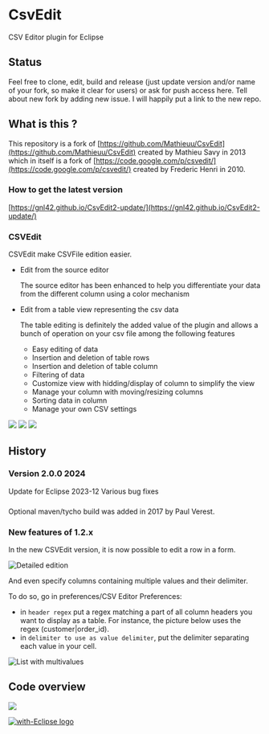 CsvEdit
=======

CSV Editor plugin for Eclipse

## Status

Feel free to clone, edit, build and release (just update version and/or name of your fork, so make it clear for users)
or ask for push access here. Tell about new fork by adding new issue. I will happily put a link to the new repo.


## What is this ?

This repository is a fork of [https://github.com/Mathieuu/CsvEdit](https://github.com/Mathieuu/CsvEdit) created by Mathieu Savy in 2013
which in itself is a fork of [https://code.google.com/p/csvedit/](https://code.google.com/p/csvedit/) created by Frederic Henri in 2010.

### How to get the latest version

[https://gnl42.github.io/CsvEdit2-update/](https://gnl42.github.io/CsvEdit2-update/)

### CSVEdit

CSVEdit make CSVFile edition easier.

+ Edit from the source editor

  The source editor has been enhanced to help you differentiate your data from the different column using a color mechanism

+ Edit from a table view representing the csv data

  The table editing is definitely the added value of the plugin and allows a bunch of operation on your csv file among the following features

  - Easy editing of data
  - Insertion and deletion of table rows
  - Insertion and deletion of table column
  - Filtering of data
  - Customize view with hidding/display of column to simplify the view
  - Manage your column with moving/resizing columns
  - Sorting data in column
  - Manage your own CSV settings
  
![](images/Editor_Table_Tab.png)
![](images/Editor_Source_Tab.png)
![](images/Preferences.png)

## History

### Version 2.0.0 2024

Update for Eclipse 2023-12
Various bug fixes

###

Optional maven/tycho build was added in 2017 by Paul Verest.

### New features of 1.2.x

In the new CSVEdit version, it is now possible to edit a row in a form.

![Detailed edition](http://www.mathieusavy.com/images/github/CSVEdit-detailed.png "Detailed edition")

And even specify columns containing multiple values and their delimiter.

To do so, go in preferences/CSV Editor Preferences:

+ in `header regex` put a regex matching a part of all column headers you want to display as a table. For instance, the picture below uses the regex (customer|order_id).
+ in `delimiter to use as value delimiter`, put the delimiter separating each value in your cell.

![List with multivalues](http://www.mathieusavy.com/images/github/CSVEdit-multivalues.png "List with multivalues")

## Code overview

![](images/code_overview.png)

<a href="http://with-eclipse.github.io/" target="_blank">
<img alt="with-Eclipse logo" src="http://with-eclipse.github.io/with-eclipse-0.jpg" />
</a>

